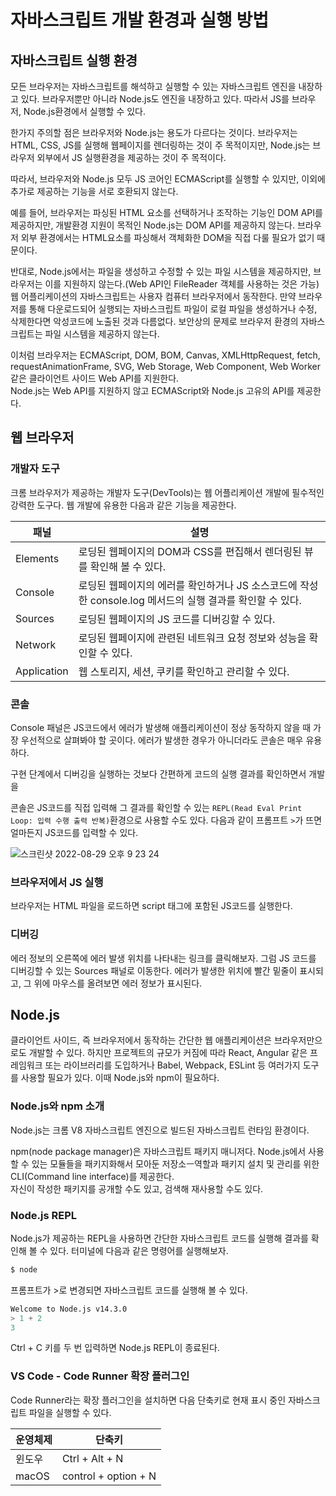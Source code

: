 # 자바스크립트 개발 환경과 실행 방법

## 자바스크립트 실행 환경

모든 브라우저는 자바스크립트를 해석하고 실행할 수 있는 자바스크립트 엔진을 내장하고 있다. 브라우저뿐만 아니라 Node.js도 엔진을 내장하고 있다. 따라서 JS를 브라우저, Node.js환경에서 실행할 수 있다.

한가지 주의할 점은 브라우저와 Node.js는 용도가 다르다는 것이다. 브라우저는 HTML, CSS, JS를 실행해 웹페이지를 렌더링하는 것이 주 목적이지만, Node.js는 브라우저 외부에서 JS 실행환경을 제공하는 것이 주 목적이다.

따라서, 브라우저와 Node.js 모두 JS 코어인 ECMAScript를 실행할 수 있지만, 이외에 추가로 제공하는 기능을 서로 호환되지 않는다.

예를 들어, 브라우저는 파싱된 HTML 요소를 선택하거나 조작하는 기능인 DOM API를 제공하지만, 개발환경 지원이 목적인 Node.js는 DOM API를 제공하지 않는다. 브라우저 외부 환경에서는 HTML요소를 파싱해서 객체화한 DOM을 직접 다룰 필요가 없기 때문이다.

반대로, Node.js에서는 파일을 생성하고 수정할 수 있는 파일 시스템을 제공하지만, 브라우저는 이를 지원하지 않는다.(Web API인 FileReader 객체를 사용하는 것은 가능) 웹 어플리케이션의 자바스크립트는 사용자 컴퓨터 브라우저에서 동작한다. 만약 브라우저를 통해 다운로드되어 실행되는 자바스크립트 파일이 로컬 파일을 생성하거나 수정, 삭제한다면 악성코드에 노출된 것과 다름없다. 보안상의 문제로 브라우저 환경의 자바스크립트는 파일 시스템을 제공하지 않는다.

이처럼 브라우저는 ECMAScript, DOM, BOM, Canvas, XMLHttpRequest, fetch, requestAnimationFrame, SVG, Web Storage, Web Component, Web Worker같은 클라이언트 사이드 Web API를 지원한다.  
Node.js는 Web API를 지원하지 않고 ECMAScript와 Node.js 고유의 API를 제공한다.

## 웹 브라우저

### 개발자 도구

크롬 브라우저가 제공하는 개발자 도구(DevTools)는 웹 어플리케이션 개발에 필수적인 강력한 도구다. 웹 개발에 유용한 다음과 같은 기능을 제공한다.

| 패널 | 설명 |
| ---- | ---- |
| Elements | 로딩된 웹페이지의 DOM과 CSS를 편집해서 렌더링된 뷰를 확인해 볼 수 있다. |
| Console | 로딩된 웹페이지의 에러를 확인하거나 JS 소스코드에 작성한 console.log 메서드의 실행 결과를 확인할 수 있다. |
| Sources | 로딩된 웹페이지의 JS 코드를 디버깅할 수 있다. |
| Network | 로딩된 웹페이지에 관련된 네트워크 요청 정보와 성능을 확인할 수 있다. |
| Application | 웹 스토리지, 세션, 쿠키를 확인하고 관리할 수 있다. |

### 콘솔
Console 패널은 JS코드에서 에러가 발생해 애플리케이션이 정상 동작하지 않을 때 가장 우선적으로 살펴봐야 할 곳이다.
에러가 발생한 경우가 아니더라도 콘솔은 매우 유용하다.

구현 단계에서 디버깅을 실행하는 것보다 간편하게 코드의 실행 결과를 확인하면서 개발을

콘솔은 JS코드를 직접 입력해 그 결과를 확인할 수 있는 `REPL(Read Eval Print Loop: 입력 수행 출력 반복)`환경으로 사용할 수도 있다. 다음과 같이 프롬프트 `>`가 뜨면 얼마든지 JS코드를 입력할 수 있다.

![스크린샷 2022-08-29 오후 9 23 24](https://user-images.githubusercontent.com/63364990/187200229-7007e1ac-594b-496f-92f6-177e0edd7a87.png)

### 브라우저에서 JS 실행

브라우저는 HTML 파일을 로드하면 script 태그에 포함된 JS코드를 실행한다.

### 디버깅

에러 정보의 오른쪽에 에러 발생 위치를 나타내는 링크를 클릭해보자. 그럼 JS 코드를 디버깅할 수 있는 Sources 패널로 이동한다. 에러가 발생한 위치에 빨간 밑줄이 표시되고, 그 위에 마우스를 올려보면 에러 정보가 표시된다.

## Node.js

클라이언트 사이드, 즉 브라우저에서 동작하는 간단한 웹 애플리케이션은 브라우저만으로도 개발할 수 있다. 하지만 프로젝트의 규모가 커짐에 따라 React, Angular  같은 프레임워크 또는 라이브러리를 도입하거나 Babel, Webpack, ESLint 등 여러가지 도구를 사용할 필요가 있다. 이때 Node.js와 npm이 필요하다.

### Node.js와 npm 소개

Node.js는 크롬 V8 자바스크립트 엔진으로 빌드된 자바스크립트 런타임 환경이다.

npm(node package manager)은 자바스크립트 패키지 매니저다. Node.js에서 사용할 수 있는 모듈들을 패키지화해서 모아둔 저장소ㅡ역할과 패키지 설치 및 관리를 위한 CLI(Command line interface)를 제공한다.  
자신이 작성한 패키지를 공개할 수도 있고, 검색해 재사용할 수도 있다.

### Node.js REPL

Node.js가 제공하는 REPL을 사용하면 간단한 자바스크립트 코드를 실행해 결과를 확인해 볼 수 있다. 터미널에 다음과 같은 명령어를 실행해보자.

```s
$ node
```

프롬프트가 >로 변경되면 자바스크립트 코드를 실행해 볼 수 있다.

```s
Welcome to Node.js v14.3.0
> 1 + 2
3
```

Ctrl + C 키를 두 번 입력하면 Node.js REPL이 종료된다.

### VS Code - Code Runner 확장 플러그인

Code Runner라는 확장 플러그인을 설치하면 다음 단축키로 현재 표시 중인 자바스크립트 파일을 실행할 수 있다.

| 운영체제 | 단축키 |
| --- | --- |
| 윈도우 | Ctrl + Alt + N |
| macOS | control + option + N |
